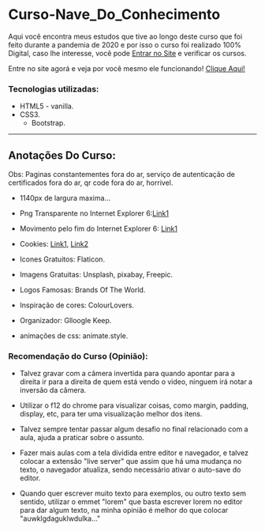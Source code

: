 # Curso-Nave_Do_Conhecimento
 Aqui você encontra meus estudos que tive ao longo deste curso que foi feito durante a pandemia de 2020 e por isso o curso foi realizado 100% Digital, caso lhe interesse, você pode [Entrar no Site](https://navedoconhecimento.rio/) e verificar os cursos.
 

Entre no site agorá e veja por você mesmo ele funcionando!
[Clique Aqui!](https://dinowsauron.github.io/Curso-Nave_Do_Conhecimento/)






### Tecnologias utilizadas:
* HTML5 - vanilla.
* CSS3.
    * Bootstrap.

---
## Anotações Do Curso:

Obs: Paginas constantementes fora do ar, serviço de autenticação de certificados fora do ar, qr code fora do ar, horrivel.

* 1140px de largura maxima...

* Png Transparente no Internet Explorer 6:[Link1](https://blog.danilowm.com/159/png-transparente-no-internet-explorer/)
* Movimento pelo fim do Internet Explorer 6: [Link1](http://g1.globo.com/Noticias/Tecnologia/0,,MUL1482185-6174,00-SAIBA+POR+QUE+HA+UM+MOVIMENTO+PARA+ACABAR+COM+O+INTERNET+EXPLORER.html)
* Cookies: [Link1](https://www.techtudo.com.br/noticias/noticia/2013/09/os-pros-e-contras-de-ser-vigiado-por-cookies-de-publicidade-na-web.html), [Link2](https://privacytech.com.br/lgpd/as-regras-da-uniao-europeia-para-o-uso-de-cookies,321329.jhtml)

* Icones Gratuitos: Flaticon.
* Imagens Gratuitas: Unsplash, pixabay, Freepic.
* Logos Famosas: Brands Of The World.
* Inspiração de cores: ColourLovers.
* Organizador: Glloogle Keep.
* animações de css:  animate.style.


### Recomendação do Curso (Opinião):
    
- Talvez gravar com a câmera invertida para quando apontar para a direita ir para a direita de quem está vendo o video, ninguem irá notar a inversão da câmera.

- Utilizar o f12 do chrome para visualizar coisas, como margin, padding, display, etc, para ter uma visualização melhor dos itens.

- Talvez sempre tentar passar algum desafio no final relacionado com a aula, ajuda a praticar sobre o assunto.

- Fazer mais aulas com a tela dividida entre editor e navegador, e talvez colocar a extensão "live server" que assim que há uma mudança no texto, o navegador atualiza, sendo necessário ativar o auto-save do editor.

- Quando quer escrever muito texto para exemplos, ou outro texto sem sentido, utilizar o emmet "lorem" que basta escrever lorem no editor para dar algum texto, na minha opinião é melhor do que colocar "auwklgdaguklwdulka..."

